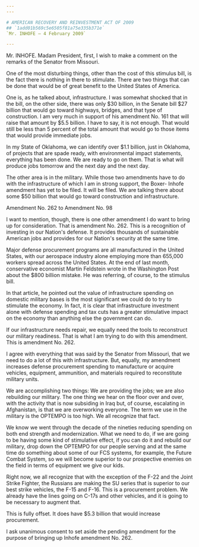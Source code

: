 ```yaml
---
---

# AMERICAN RECOVERY AND REINVESTMENT ACT OF 2009
## `1add01b569c5e6505f81a75e335b371e`
`Mr. INHOFE — 4 February 2009`

---
```



Mr. INHOFE. Madam President, first, I wish to make a comment on the 
remarks of the Senator from Missouri.

One of the most disturbing things, other than the cost of this 
stimulus bill, is the fact there is nothing in there to stimulate. 
There are two things that can be done that would be of great benefit to 
the United States of America.

One is, as he talked about, infrastructure. I was somewhat shocked 
that in the bill, on the other side, there was only $30 billion, in the 
Senate bill $27 billion that would go toward highways, bridges, and 
that type of construction. I am very much in support of his amendment 
No. 161 that will raise that amount by $5.5 billion. I have to say, it 
is not enough. That would still be less than 5 percent of the total 
amount that would go to those items that would provide immediate jobs.

In my State of Oklahoma, we can identify over $1.1 billion, just in 
Oklahoma, of projects that are spade ready, with environmental impact 
statements, everything has been done. We are ready to go on them. That 
is what will produce jobs tomorrow and the next day and the next day.

The other area is in the military. While those two amendments have to 
do with the infrastructure of which I am in strong support, the Boxer-
Inhofe amendment has yet to be filed. It will be filed. We are talking 
there about some $50 billion that would go toward construction and 
infrastructure.










 Amendment No. 262 to Amendment No. 98


I want to mention, though, there is one other amendment I do want to 
bring up for consideration. That is amendment No. 262. This is a 
recognition of investing in our Nation's defense. It provides thousands 
of sustainable American jobs and provides for our Nation's security at 
the same time.

Major defense procurement programs are all manufactured in the United 
States, with our aerospace industry alone employing more than 655,000 
workers spread across the United States. At the end of last month, 
conservative economist Martin Feldstein wrote in the Washington Post 
about the $800 billion mistake. He was referring, of course, to the 
stimulus bill.

In that article, he pointed out the value of infrastructure spending 
on domestic military bases is the most significant we could do to try 
to stimulate the economy. In fact, it is clear that infrastructure 
investment alone with defense spending and tax cuts has a greater 
stimulative impact on the economy than anything else the government can 
do.

If our infrastructure needs repair, we equally need the tools to 
reconstruct our military readiness. That is what I am trying to do with 
this amendment. This is amendment No. 262.

I agree with everything that was said by the Senator from Missouri, 
that we need to do a lot of this with infrastructure. But, equally, my 
amendment increases defense procurement spending to manufacture or 
acquire vehicles, equipment, ammunition, and materials required to 
reconstitute military units.

We are accomplishing two things: We are providing the jobs; we are 
also rebuilding our military. The one thing we hear on the floor over 
and over, with the activity that is now subsiding in Iraq but, of 
course, escalating in Afghanistan, is that we are overworking everyone. 
The term we use in the military is the OPTEMPO is too high. We all 
recognize that fact.

We know we went through the decade of the nineties reducing spending 
on both end strength and modernization. What we need to do, if we are 
going to be having some kind of stimulative effect, if you can do it 
and rebuild our military, drop down the OPTEMPO for our people serving 
and at the same time do something about some of our FCS systems, for 
example, the Future Combat System, so we will become superior to our 
prospective enemies on the field in terms of equipment we give our 
kids.

Right now, we all recognize that with the exception of the F-22 and 
the Joint Strike Fighter, the Russians are making the SU series that is 
superior to our best strike vehicles, the F-15 and F-16. This is a 
procurement problem. We already have the lines going on C-17s and other 
vehicles, and it is going to be necessary to augment that.



This is fully offset. It does have $5.3 billion that would increase 
procurement.

I ask unanimous consent to set aside the pending amendment for the 
purpose of bringing up Inhofe amendment No. 262.